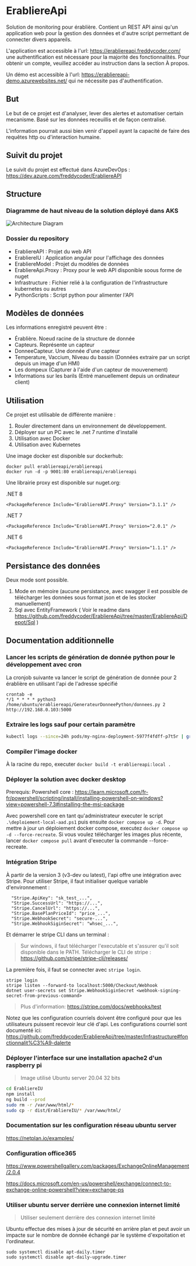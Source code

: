 # ErabliereApi
Solution de monitoring pour érablière. Contient un REST API ainsi qu'un application web pour la gestion des données et d'autre script permettant de connecter divers appareils.

L'application est accessible à l'url: https://erabliereapi.freddycoder.com/ une authentification est nécessare pour la majorité des fonctionnalités. Pour obtenir un compte, veuillez accéder au instruction dans la section À propos.

Un démo est accessible à l'url: https://erabliereapi-demo.azurewebsites.net/ qui ne nécessite pas d'authentification.

## But
Le but de ce projet est d'analyser, lever des alertes et automatiser certain mecanisme. Basé sur les données receuillis et de façon centralisé.

L'information pourrait aussi bien venir d'appeil ayant la capacité de faire des requêtes http ou d'interaction humaine.

## Suivit du projet

Le suivit du projet est effectué dans AzureDevOps : https://dev.azure.com/freddycoder/ErabliereAPI

## Structure

### Diagramme de haut niveau de la solution déployé dans AKS

![Architecture Diagram](https://github.com/freddycoder/ErabliereApi/blob/master/Diagrams/ErabliereApi.drawio.png?raw=true)

### Dossier du repository
- ErabliereAPI : Projet du web API
- ErabliereIU : Application angular pour l'affichage des données
- ErabliereModel : Projet du modèles de données
- ErabliereApi.Proxy : Proxy pour le web API disponible soous forme de nuget
- Infrastructure : Fichier relié à la configuration de l'infrastructure	kubernetes ou autres
- PythonScripts : Script python pour alimenter l'API

## Modèles de données
Les informations enregistré peuvent être :

- Érablière. Noeud racine de la structure de donnée
- Capteurs. Représente un capteur
- DonneeCapteur. Une donnée d'une capteur
- Temperature, Vaccium, Niveau du bassin (Données extraire par un script depuis un image d'un HMI)
- Les dompeux (Capturer à l'aide d'un capteur de mouvenement)
- Informations sur les barils (Entré manuellement depuis un ordinateur client)

## Utilisation

Ce projet est utilisable de différente manière :
1. Rouler directement dans un environnement de développement.
2. Déployer sur un PC avec le .net 7 runtime d'installé
2. Utilisation avec Docker
3. Utilisation avec Kubernetes

Une image docker est disponible sur dockerhub:

```
docker pull erabliereapi/erabliereapi
docker run -d -p 9001:80 erabliereapi/erabliereapi
```

Une librairie proxy est disponible sur nuget.org:

.NET 8
```
<PackageReference Include="ErabliereAPI.Proxy" Version="3.1.1" />
```

.NET 7
```
<PackageReference Include="ErabliereAPI.Proxy" Version="2.0.1" />
```

.NET 6
```
<PackageReference Include="ErabliereAPI.Proxy" Version="1.1.1" />
```

## Persistance des données

Deux mode sont possible. 

1. Mode en mémoire (aucune persistance, avec swagger il est possible de télécharger les données sous format json et de les stocker manuellement)
2. Sql avec EntityFramework ( Voir le readme dans https://github.com/freddycoder/ErabliereApi/tree/master/ErabliereApi/Depot/Sql )

## Documentation additionnelle

### Lancer les scripts de génération de donnée python pour le développement avec cron

La cronjob suivante va lancer le script de génération de donnée pour 2 érablière en utilisant l'api de l'adresse spécifié

```
crontab -e
*/1 * * * * python3 /home/ubuntu/erabliereapi/GenerateurDonneePython/donnees.py 2 http://192.168.0.103:5000
```

### Extraire les logs sauf pour certain paramètre

```bash
kubectl logs --since=24h pods/my-nginx-deployment-5977f4fdff-p7t5r | grep erabliere | grep -i -v 'param1|param2'
```

### Compiler l'image docker

À la racine du repo, executer ```docker build -t erabliereapi:local .```

### Déployer la solution avec docker desktop

Prerequis: Powershell core : https://learn.microsoft.com/fr-fr/powershell/scripting/install/installing-powershell-on-windows?view=powershell-7.3#installing-the-msi-package

Avec powershell core en tant qu'administrateur executer le script ```.\deploiement-local-aad.ps1``` puis ensuite ```docker compose up -d```. Pour mettre à jour un déploiement docker compose, executez ```docker compose up -d --force-recreate```. Si vous voulez télécharger les images plus récente, lancer ```docker compose pull``` avant d'executer la commande --force-recreate.

### Intégration Stripe

À partir de la version 3 (v3-dev ou latest), l'api offre une intégration avec Stripe. Pour utiliser Stripe, il faut initialiser quelque variable d'environnement :

```
  "Stripe.ApiKey": "sk_test_...",
  "Stripe.SuccessUrl": "https://...",
  "Stripe.CancelUrl": "https://...",
  "Stripe.BasePlanPriceId": "price_...",
  "Stripe.WebhookSecret": "secure-...",
  "Stripe.WebhookSiginSecret": "whsec_...",
```

Et démarrer le stripe CLI dans un terminal :

> Sur windows, il faut télécharger l'executable et s'assurer qu'il soit disponible dans le PATH.
> Télécharger le CLI de stripe : https://github.com/stripe/stripe-cli/releases/

La première fois, il faut se connecter avec ```stripe login```.
```
stripe login
stripe listen --forward-to localhost:5000/Checkout/Webhook
dotnet user-secrets set Stripe.WebhookSiginSecret <webhook-signing-secret-from-previous-command>
```

> Plus d'information: https://stripe.com/docs/webhooks/test

Notez que les configuration courriels doivent être configuré pour que les utilisateurs puissent recevoir leur clé d'api. Les configurations courriel sont documenté ici: https://github.com/freddycoder/ErabliereApi/tree/master/Infrastructure#fonctionnalit%C3%A9-dalerte

### Déployer l'interface sur une installation apache2 d'un raspberry pi

> Image utilisé Ubuntu server 20.04 32 bits

```bash
cd ErabliereIU
npm install
ng build --prod
sudo rm -r /var/www/html/*
sudo cp -r dist/ErabliereIU/* /var/www/html/
```

### Documentation sur les configuration réseau ubuntu server

https://netplan.io/examples/

### Configuration office365

https://www.powershellgallery.com/packages/ExchangeOnlineManagement/2.0.4

https://docs.microsoft.com/en-us/powershell/exchange/connect-to-exchange-online-powershell?view=exchange-ps

### Utiliser ubuntu server derrière une connexion internet limité

> Utiliser seulement derrière des connexion internet limité

Ubuntu effectue des mises à jour de sécurité en arrière plan et peut avoir un impacte sur le nombre de donnée échangé par le système d'expoitation et l'ordinateur.

```
sudo systemctl disable apt-daily.timer
sudo systemctl disable apt-daily-upgrade.timer
```
